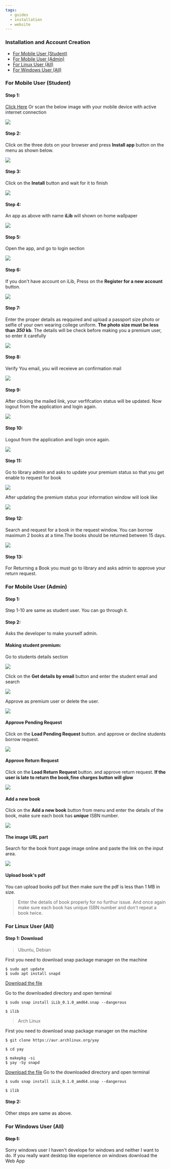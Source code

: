 ```yaml
---
tags:
  - guides
  - installation
  - website
---
```



### Installation and Account Creation

* [For Mobile User (Student)](#for-mobile-user-student)
* [For Mobile User (Admin)](#for-mobile-user-admin)
* [For Linux User (All)](#for-linux-user-all)
* [For Windows User (All)](#for-windows-user-all)

### For Mobile User (Student)

#### **Step 1**:

[Click Here](https://library-test-9432.web.app) Or scan the below image with your mobile device with active internet connection


![](https://cdn.jsdelivr.net/gh/Bijit-Mondal/iLib-Documentation@main/assets/20230108_180721_QR_Code.png)

#### **Step 2**:

Click on the three dots on your browser and press **Install app** button on the menu as shown below.


![](https://cdn.jsdelivr.net/gh/Bijit-Mondal/iLib-Documentation@main/assets/20230108_181832_Screenshot_2023-01-08-17-19-14-28.jpg)

#### **Step 3**:

Click on the **Install** button and wait for it to finish


![](https://cdn.jsdelivr.net/gh/Bijit-Mondal/iLib-Documentation@main/assets/20230108_182420_Screenshot_2023-01-08-17-19-22-94.jpg)

#### **Step 4**:

An app as above with name **iLib** will shown on home wallpaper


![](https://cdn.jsdelivr.net/gh/Bijit-Mondal/iLib-Documentation@main/assets/20230108_182646_Screenshot_2023-01-08-17-20-00-32.jpg)

#### **Step 5**:

Open the app, and go to login section


![](https://cdn.jsdelivr.net/gh/Bijit-Mondal/iLib-Documentation@main/assets/20230108_183119_Screenshot_2023-01-08-17-20-11-91.jpg)

#### **Step 6**:

If you don't have account on iLib, Press on the **Register for a new account** button.


![](https://cdn.jsdelivr.net/gh/Bijit-Mondal/iLib-Documentation@main/assets/20230108_183505_Screenshot_2023-01-08-17-20-18-91.jpg)

#### **Step 7**:

Enter the proper details as reqquired and upload a passport size photo or selfie of your own wearing college uniform. **The photo size must be less than *350* kb**. The details will be check before making you a premium user, so enter it carefully


![](https://cdn.jsdelivr.net/gh/Bijit-Mondal/iLib-Documentation@main/assets/20230108_184206_Screenshot_2023-01-08-18-41-39-78.jpg)

#### **Step 8**:

Verify You email, you will receieve an confirmation mail


![](https://cdn.jsdelivr.net/gh/Bijit-Mondal/iLib-Documentation@main/assets/20230108_194616_Screenshot_2023-01-08-17-24-11-49.jpg)

#### **Step 9**:

After clicking the mailed link, your verfifcation status will be updated. Now logout from the application and login again.


![](https://cdn.jsdelivr.net/gh/Bijit-Mondal/iLib-Documentation@main/assets/20230108_202045_Screenshot_2023-01-08-17-25-09-27.jpg)

#### **Step 10:**

Logout from the application and login once again.


![](https://cdn.jsdelivr.net/gh/Bijit-Mondal/iLib-Documentation@main/assets/20230108_202334_Screenshot_2023-01-08-17-25-21-09.jpg)

#### **Step 11:**

Go to library admin and asks to update your premium status so that you get enable to request for book


![](https://cdn.jsdelivr.net/gh/Bijit-Mondal/iLib-Documentation@main/assets/20230108_202754_IMG_20230108_174107.jpg)

After updating the premium status your information window will look like


![](https://cdn.jsdelivr.net/gh/Bijit-Mondal/iLib-Documentation@main/assets/20230108_203211_IMG_20230108_174140.jpg)

#### **Step 12:**

Search and request for a book in the request window. You can borrow maximum 2 books at a time.The books should be returned between 15 days.


![](https://cdn.jsdelivr.net/gh/Bijit-Mondal/iLib-Documentation@main/assets/20230108_203327_Screenshot_2023-01-08-17-28-51-29.jpg)

#### **Step 13:**

For Returning a Book you must go to library and asks admin to approve your return request.

### For Mobile User (Admin)

#### **Step 1:**

Step 1-10 are same as student user. You can go through it.

#### **Step 2:**

Asks the developer to make yourself admin.

#### **Making student premium:**

Go to students details section


![](https://cdn.jsdelivr.net/gh/Bijit-Mondal/iLib-Documentation@main/assets/20230108_210549_qwerty.jpg)

Click on the **Get details by email** button and enter the student email and search


![](https://cdn.jsdelivr.net/gh/Bijit-Mondal/iLib-Documentation@main/assets/20230108_210823_Screenshot_2023-01-08-17-34-22-68_e4424258c8b8649f6e67d283a50a2cbc.jpg)

Approve as premium user or delete the user.


![](https://cdn.jsdelivr.net/gh/Bijit-Mondal/iLib-Documentation@main/assets/20230108_210925_Screenshot_2023-01-08-17-34-30-74_e4424258c8b8649f6e67d283a50a2cbc.jpg)

#### **Approve Pending Request**

Click on the **Load Pending Request** button. and approve or decline students borrow request.


![](https://cdn.jsdelivr.net/gh/Bijit-Mondal/iLib-Documentation@main/assets/20230108_211231_Screenshot_2023-01-08-17-35-50-54_e4424258c8b8649f6e67d283a50a2cbc.jpg)

#### **Approve Return Request**

Click on the  **Load Return Request** button. and approve return request. **If the user is late to return the book,fine charges button will glow**


![](https://cdn.jsdelivr.net/gh/Bijit-Mondal/iLib-Documentation@main/assets/20230108_211538_Screenshot_2023-01-08-17-36-37-99_e4424258c8b8649f6e67d283a50a2cbc.jpg)

#### **Add a new book**

Click on the **Add a new book** button from menu and enter the details of the book, make sure each book has ***unique*** ISBN number.


![](https://cdn.jsdelivr.net/gh/Bijit-Mondal/iLib-Documentation@main/assets/20230108_211730_Screenshot_2023-01-08-17-32-34-09_e4424258c8b8649f6e67d283a50a2cbc.jpg)

#### **The image URL part**

Search for the book front page image online and paste the link on the input area.


![](https://cdn.jsdelivr.net/gh/Bijit-Mondal/iLib-Documentation@main/assets/20230108_211925_Screenshot_2023-01-08-17-33-29-97_e4424258c8b8649f6e67d283a50a2cbc.jpg)

#### **Upload book's pdf**

You can upload books pdf but then make sure the pdf is less than 1 MB in size.

> Enter the details of book properly for no furthur issue. And once again make sure each book has unique ISBN number and don't repeat a book twice.

### For Linux User (All)

#### **Step 1: Download**

> Ubuntu, Debian

First you need to download snap package manager on the machine

```
$ sudo apt update
$ sudo apt install snapd
```

[Download the file](https://github.com/Bijit-Mondal/iLib-Documentation/releases)

Go to the downloaded directory and open terminal

```
$ sudo snap install iLib_0.1.0_amd64.snap --dangerous
```

```
$ ilib
```

> Arch Linux

First you need to download snap package manager on the machine

```
$ git clone https://aur.archlinux.org/yay

$ cd yay

$ makepkg -si
$ yay -Sy snapd
```

[Download the file](https://github.com/Bijit-Mondal/iLib-Documentation/releases)
Go to the downloaded directory and open terminal

```
$ sudo snap install iLib_0.1.0_amd64.snap --dangerous
```

```
$ ilib
```

#### **Step 2:**

Other steps are same as above.

### For Windows User (All)

#### ~~Step 1~~:

Sorry windows user I haven't develope for windows and neither I want to do. If you really want desktop like experience on windows download the Web App
